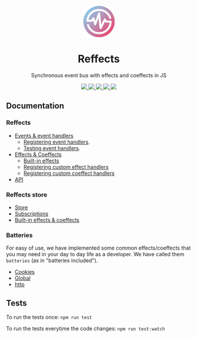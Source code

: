<p align="center">
   <img alt="reffects" src="./logo.png" height="85">
</p>
<h1 align="center">Reffects</h1>
<p align="center">Synchronous event bus with effects and coeffects in JS</p>

<p align="center">
  <a href="https://img.shields.io/npm/v/reffects">
    <img src="https://badgen.net/npm/v/reffects">
  </a> 
  <a href="https://github.com/trovit/reffects/actions">
    <img src="https://github.com/trovit/reffects/workflows/CI/badge.svg?branch=master">
  </a> 
  <a href="https://coveralls.io/github/trovit/reffects?branch=master">
    <img src="https://coveralls.io/repos/github/trovit/reffects/badge.svg?branch=master">
  </a>
  <a href="https://bundlephobia.com/result?p=reffects">
    <img src="https://badgen.net/bundlephobia/min/reffects">
  </a> 
  <a href="https://bundlephobia.com/result?p=reffects">
    <img src="https://badgen.net/bundlephobia/minzip/reffects">
  </a>
</p>

## Documentation

### Reffects

- [Events & event handlers](./docs/events_and_event_handlers.md)
  - [Registering event handlers](./docs/event_handlers.md).
  - [Testing event handlers](./docs/testing_event_handlers.md).
- [Effects & Coeffects](./docs/effects_and_coeffects.md)
  - [Built-in effects](./docs/built_in_effects.md)
  - [Registering custom effect handlers](./docs/custom_effects.md)
  - [Registering custom coeffect handlers](./docs/custom_coeffects.md)
- [API](./docs/api.md)

### Reffects store

- [Store](./docs/reffects_store/store_api.md)
- [Subscriptions](./docs/reffects_store/subscriptions_api.md)
- [Built-in effects & coeffects](docs/reffects_store/built_in_effects_coeffects.md)

### Batteries

For easy of use, we have implemented some common effects/coeffects that you may need in your day to day life as a developer. We have called them `batteries` (as in "batteries included").

- [Cookies](./packages/batteries/docs/cookies.md)
- [Global](./packages/batteries/docs/global.md)
- [http](./packages/batteries/docs/http.md)

## Tests

To run the tests once: `npm run test`

To run the tests everytime the code changes: `npm run test:watch`
